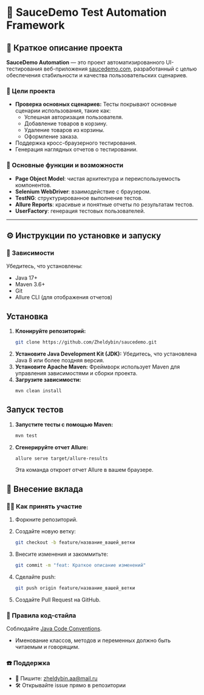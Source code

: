 # 🧪 SauceDemo Test Automation Framework

## 📌 Краткое описание проекта

**SauceDemo Automation** — это проект автоматизированного UI-тестирования веб-приложения [saucedemo.com](https://www.saucedemo.com), разработанный с целью обеспечения стабильности и качества пользовательских сценариев.

### 🎯 Цели проекта

- **Проверка основных сценариев:** Тесты покрывают основные сценарии использования, такие как:
  - Успешная авторизация пользователя.
  - Добавление товаров в корзину.
  - Удаление товаров из корзины.
  - Оформление заказа.
- Поддержка кросс-браузерного тестирования.
- Генерация наглядных отчетов о тестировании.

### 🔑 Основные функции и возможности

- **Page Object Model**: чистая архитектура и переиспользуемость компонентов.
- **Selenium WebDriver**: взаимодействие с браузером.
- **TestNG**: структурированное выполнение тестов.
- **Allure Reports**: красивые и понятные отчеты по результатам тестов.
- **UserFactory**: генерация тестовых пользователей.

---

## ⚙️ Инструкции по установке и запуску

### 🔧 Зависимости

Убедитесь, что установлены:

- Java 17+
- Maven 3.6+
- Git
- Allure CLI (для отображения отчетов)

## Установка

1.  **Клонируйте репозиторий:**
    ```bash
    git clone https://github.com/Zheldybin/saucedemo.git
    ```
2.  **Установите Java Development Kit (JDK):** Убедитесь, что установлена Java 8 или более поздняя версия.
3.  **Установите Apache Maven:** Фреймворк использует Maven для управления зависимостями и сборки проекта.
4.  **Загрузите зависимости:**
    ```bash
    mvn clean install
    ```

## Запуск тестов

1.  **Запустите тесты с помощью Maven:**
    ```bash
    mvn test
    ```
2.  **Сгенерируйте отчет Allure:**
    ```bash
    allure serve target/allure-results
    ```
    Эта команда откроет отчет Allure в вашем браузере.

## 🤝 Внесение вклада

### 🧑‍💻 Как принять участие

1.  Форкните репозиторий.

2.  Создайте новую ветку:

    ```bash
    git checkout -b feature/название_вашей_ветки
    ```

3.  Внесите изменения и закоммитьте:

    ```bash
    git commit -m "feat: Краткое описание изменений"
    ```

4.  Сделайте push:

    ```bash
    git push origin feature/название_вашей_ветки
    ```

5.  Создайте Pull Request на GitHub.

### 📐 Правила код-стайла

Соблюдайте [Java Code Conventions](https://www.oracle.com/java/technologies/javase/codeconventions-contents.html).

- Именование классов, методов и переменных должно быть читаемым и говорящим.

### ☎️ Поддержка

- 📧 Пишите: zheldybin.aa@mail.ru
- 🛠 Открывайте issue прямо в репозитории
